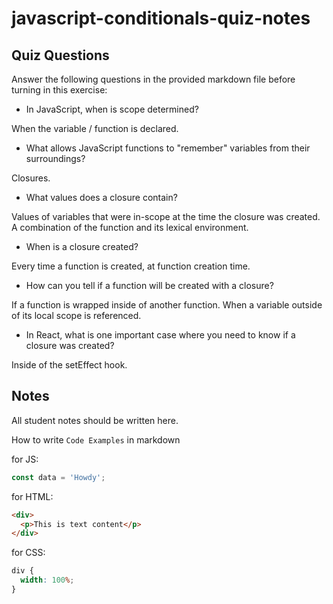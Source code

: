 # javascript-conditionals-quiz-notes

## Quiz Questions

Answer the following questions in the provided markdown file before turning in this exercise:

- In JavaScript, when is scope determined?

When the variable / function is declared.

- What allows JavaScript functions to "remember" variables from their surroundings?

Closures.

- What values does a closure contain?

Values of variables that were in-scope at the time the closure was created.
A combination of the function and its lexical environment.

- When is a closure created?

Every time a function is created, at function creation time.

- How can you tell if a function will be created with a closure?

If a function is wrapped inside of another function.
When a variable outside of its local scope is referenced.

- In React, what is one important case where you need to know if a closure was created?

Inside of the setEffect hook.

## Notes

All student notes should be written here.

How to write `Code Examples` in markdown

for JS:

```javascript
const data = 'Howdy';
```

for HTML:

```html
<div>
  <p>This is text content</p>
</div>
```

for CSS:

```css
div {
  width: 100%;
}
```

